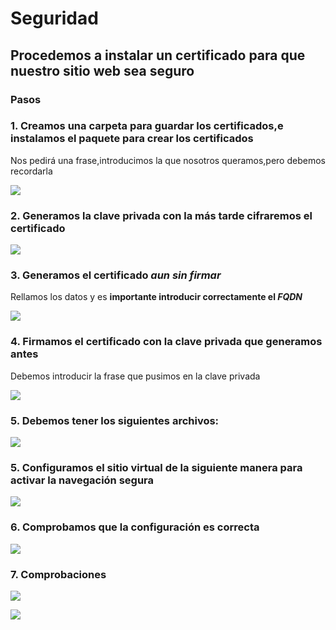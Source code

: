 # Seguridad
## Procedemos a instalar un certificado para que nuestro sitio web sea **seguro**

### Pasos

### 1. Creamos una carpeta para guardar los certificados,e instalamos el paquete para crear los certificados
Nos pedirá una frase,introducimos la que nosotros queramos,pero debemos recordarla

![](https://github.com/jesusromero92/NGINX/blob/main/Fotos/9.1.png)

### 2. Generamos la clave privada con la más tarde cifraremos el certificado

![](https://github.com/jesusromero92/NGINX/blob/main/Fotos/9.2.png)

### 3. Generamos el certificado *aun sin firmar*
   Rellamos los datos y es **importante introducir correctamente el *FQDN***
   
![](https://github.com/jesusromero92/NGINX/blob/main/Fotos/9.3.png)

### 4. Firmamos el certificado con la clave privada que generamos antes
Debemos introducir la frase que pusimos en la clave privada

![](https://github.com/jesusromero92/NGINX/blob/main/Fotos/9.5.png)

### 5. Debemos tener los siguientes archivos:

![](https://github.com/jesusromero92/NGINX/blob/main/Fotos/9.9.png)

### 5. Configuramos el sitio virtual de la siguiente manera para activar la navegación segura

![](https://github.com/jesusromero92/NGINX/blob/main/Fotos/9.8.png)

### 6. Comprobamos que la configuración es correcta

![](https://github.com/jesusromero92/NGINX/blob/main/Fotos/5.6.png)

### 7. Comprobaciones

![](https://github.com/jesusromero92/NGINX/blob/main/Fotos/9.6.png)

![](https://github.com/jesusromero92/NGINX/blob/main/Fotos/9.7.png)


